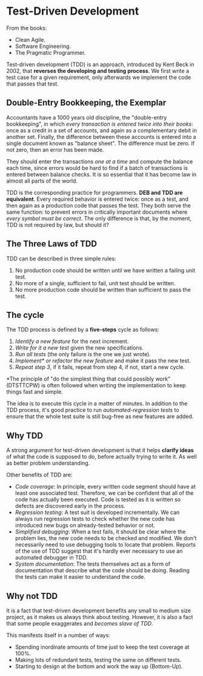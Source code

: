 # Test-Driven Development

From the books:

- Clean Agile.
- Software Engineering.
- The Pragmatic Programmer.

Test-driven development (TDD) is an approach, introduced by Kent Beck in 2002, that **reverses the developing and testing process**. We first write a test case for a given requirement, only afterwards we implement the code that passes that test.

## Double-Entry Bookkeeping, the Exemplar

Accountants have a 1000 years old discipline, the "double-entry bookkeeping", in which *every transaction is entered twice into their books*: once as a credit in a set of accounts, and again as a complementary debit in another set. Finally, the difference between these accounts is entered into a single document known as "balance sheet". The difference must be zero. If not zero, then an error has been made.

They should enter the transactions *one at a time* and compute the balance each time, since errors would be hard to find if a batch of transactions is entered between balance checks. It is so essential that it has become law in almost all parts of the world.

TDD is the corresponding practice for programmers. **DEB and TDD are equivalent**. Every required behavior is entered twice: once as a test, and then again as a production code that passes the test. They both serve the same function: to prevent errors in critically important documents where *every symbol must be correct*. The only difference is that, by the moment, TDD is not required by law, but should it?

## The Three Laws of TDD

TDD can be described in three simple rules:

1. No production code should be written until we have written a failing unit test.
1. No more of a single, sufficient to fail, unit test should be written.
1. No more production code should be written than sufficient to pass the test.

## The cycle

The TDD process is defined by a **five-steps** cycle as follows:

1. *Identify a new feature* for the next increment.
1. *Write for it a new test* given the new specifications.
1. *Run all tests* (the only failure is the one we just wrote).
1. *Implement\* or refactor the new feature* and make it pass the new test.
1. *Repeat step 3*, if it fails, repeat from step 4, if not, start a new cycle.

*The principle of "do the simplest thing that could possibly work" (DTSTTCPW) is often followed when writing the implementation to keep things fast and simple.

The idea is to execute this cycle in a matter of minutes. In addition to the TDD process, it's good practice to run *automated-regression tests* to ensure that the whole test suite is still bug-free as new features are added.

## Why TDD

A strong argument for test-driven development is that it helps **clarify ideas** of what the code is supposed to do, before actually trying to write it. As well as better problem understanding.

Other benefits of TDD are:

- *Code coverage*: In principle, every written code segment should have at least one associated test. Therefore, we can be confident that all of the code has actually been executed. Code is tested as it is written so defects are discovered early in the process.
- *Regression testing*: A test suit is developed incrementally. We can always run regression tests to check whether the new code has introduced new bugs on already-tested behavior or not.
- *Simplified debugging*: When a test fails, it should be clear where the problem lies, the new code needs to be checked and modified. We don't necessarily need to use debugging tools to locate that problem. Reports of the use of TDD suggest that it's hardly ever necessary to use an automated debugger in TDD.
- *System documentation*: The tests themselves act as a form of documentation that describe what the code should be doing. Reading the tests can make it easier to understand the code.

## Why not TDD

It is a fact that test-driven development benefits any small to medium size project, as it makes us always think about testing. However, it is also a fact that some people exaggerates and *becomes slave of TDD*.

This manifests itself in a number of ways:

- Spending inordinate amounts of time just to keep the test coverage at 100%.
- Making lots of redundant tests, testing the same on different tests.
- Starting to design at the bottom and work the way up (Bottom-Up).
